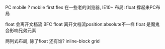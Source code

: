 PC mobile ?
mobile first 
flex 在一些老的浏览器, IE10+
布局: float 撑起来PC布局

float 会离开文档流
BFC 
float 离开文档流position:absolute不一样
float 是魔鬼 会影响兄弟元素

两列式布局, 除了float 还有谁? 
inline-block grid